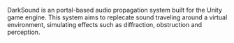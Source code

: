 DarkSound is an portal-based audio propagation system built for the Unity game engine. This system aims to replecate sound traveling around a virtual environment, simulating effects such as diffraction, obstruction and perception. 

